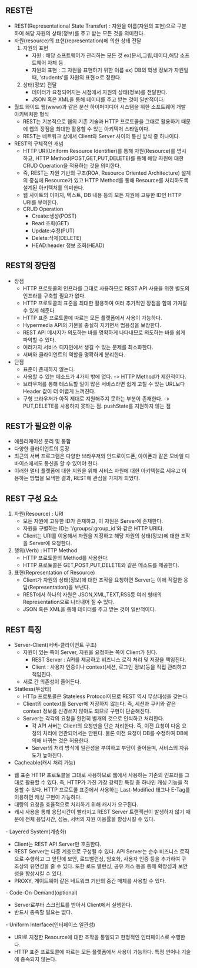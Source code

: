 ## REST란
- REST(Representational State Transfer) : 자원을 이름(자원의 표현)으로 구분하여 해당 자원의 상태(정보)를 주고 받는 모든 것을 의미한다.
- 자원(resource)의 표현(representation)에 의한 상태 전달
  <ol>
    <li>자원의 표현
      <ul><li>자원 : 해당 소프트웨어가 관리하는 모든 것 ex)문서,그림,데이터,해당 소프트웨어 자체 등</li>
      <li>자원의 표현 : 그 자원을 표현하기 위한 이름 ex) DB의 학생 정보가 자원일 때, 'students'를 자원의 표현ㅇ로 정한다.</li>
      </ul></li>
    <li>상태(정보) 전달
      <ul><li>데이터가 요청되어지는 시점에서 자원의 상태(정보)를 전달한다.</li>
      <li>JSON 혹은 XML을 통해 데이터를 주고 받는 것이 일반적이다.</li></ul>
    </li>
  </ol>
- 월드 와이드 웹(www)과 같은 분산 하이퍼미디어 시스템을 위한 소프트웨어 개발 아키텍처한 형식
  <ul><li>REST는 기본적으로 웹의 기존 기술과 HTTP 프로토콜을 그대로 활용하기 때문에 웹의 장점을 최대한 활용할 수 있는 아키텍처 스타일이다.</li>
  <li>REST는 네트워크 상에서 Client와 Server 사이의 통신 방식 중 하나이다.</li></ul>
- REST의 구체적인 개념
  <ul><li>HTTP URI(Uniform Resource Identifier)를 통해 자원(Resource)를 명시하고, HTTP Method(POST,GET,PUT,DELETE)를 통해 해당 자원에 대한 CRUD Operation을 적용하는 것을 의미한다.</li>
  <li>즉, REST는 자원 기반의 구조(ROA, Resource Oriented Architecture) 설계의 중심에 Resource가 있고 HTTP Method를 통해 Resource를 처리하도록 설계된 아키텍처를 의미한다.</li>
  <li>웹 사이트의 이미지, 텍스트, DB 내용 등의 모든 자원에 고유한 ID인 HTTP URI를 부여한다.</li>
  <li>CRUD Operation
    <ul><li>Create:생성(POST)</li><li>Read:조회(GET)</li><li>Update:수정(PUT)</li><li>Delete:삭제(DELETE)</li><li>HEAD:header 정보 조회(HEAD)</li></ul></li></ul>
   
## REST의 장단점
- 장점
  <ul><li>HTTP 프로토콜의 인프라를 그대로 사용하므로 REST API 사용을 위한 별도의 인프라를 구축할 필요가 없다.</li>
  <li>HTTP 프로토콜의 표준을 최대한 활용하여 여러 추가적인 장점을 함께 가져갈 수 있게 해준다.</li>
  <li>HTTP 표준 프로토콜에 따르는 모든 플랫폼에서 사용이 가능하다.</li>
  <li>Hypermedia API의 기본을 충실히 지키면서 범용성을 보장한다.</li>
  <li>REST API 메시지가 의도하는 바를 명확하게 나타내므로 의도하는 바를 쉽게 파악할 수 있다.</li>
  <li>여러가지 서비스 디자인에서 생길 수 있는 문제를 최소화한다.</li>
  <li>서버와 클라이언트의 역할을 명확하게 분리한다.</li>
  </ul>
- 단점
  <ul><li>표준이 존재하지 않는다.</li>
  <li>사용할 수 있는 메소드가 4가지 밖에 없다. -> HTTP Method가 제한적이다.</li>
  <li>브라우저를 통해 테스트할 일이 많은 서비스라면 쉽게 고칠 수 있는 URL보다 Header 값이 더 어렵게 느껴진다.</li>
  <li>구형 브라우저가 아직 제대로 지원해주지 못하는 부분이 존재한다. -> PUT,DELETE를 사용하지 못하는 점. pushState를 지원하지 않는 점</li></ul>

## REST가 필요한 이유
- 애플리케이션 분리 및 통합
- 다양한 클라이언트의 등장
- 최근의 서버 프로그램은 다양한 브라우저와 안드로이드폰, 아이폰과 같은 모바일 디바이스에서도 통신을 할 수 있어야 한다.
- 이러한 멀티 플랫폼에 대한 지원을 위해 서비스 자원에 대한 아키텍철르 세우고 이용하는 방법을 모색한 결과, REST에 관심을 가지게 되었다.

## REST 구성 요소
<ol><li>자원(Resource) : URI
  <ul><li>모든 자원에 고유한 ID가 존재하고, 이 자원은 Server에 존재한다.</li>
  <li>자원을 구별하는 ID는 '/groups/:group_id'와 같은 HTTP URI다.</li>
  <li>Client는 URI를 이용해서 자원을 지정하고 해당 자원의 상태(정보)에 대한 조작을 Server에 요청한다.</li></ul></li>
<li>행위(Verb) : HTTP Method
  <ul><li>HTTP 프로토콜의 Method를 사용한다.</li>
  <li>HTTP 프로토콜은 GET,POST,PUT,DELETE와 같은 메소드를 제공한다.</li></ul></li>
<li>표현(Representation of Resource)
  <ul><li>Client가 자원의 상태(정보)에 대한 조작을 요청하면 Server는 이에 적절한 응답(Representation)을 보낸다.</li>
  <li>REST에서 하나의 자원은 JSON,XML,TEXT,RSS등 여러 형태의 Representation으로 나타내어 질 수 있다.</li>
  <li>JSON 혹은 XML을 통해 데이터를 주고 받는 것이 일반적이다.</li></ul>
</li>
</ol>

## REST 특징
- Server-Client(서버-클라이언트 구조)
  <ul><li>자원이 있는 쪽이 Server, 자원을 요청하는 쪽이 Client가 된다.
  <ul><li>REST Server : API를 제공하고 비즈니스 로직 처리 및 저장을 책임진다.</li>
  <li>Client : 사용자 인증이나 context(세션, 로그인 정보)등을 직접 관리하고 책임진다.</li></ul>
  </li>
  <li>서로 간 의존성이 줄어든다.</li></ul>
- Statless(무상태)
  <ul><li>HTTp 프로토콜은 Stateless Protocol이므로 REST 역시 무상태성을 갖는다.</li>
  <li>Client의 context를 Server에 저장하지 않는다. 즉, 세션과 쿠키와 같은 context 정보를 신경쓰지 않아도 되므로 구현이 단순해진다.</li>
  <li>Server는 각각의 요청을 완전히 별개의 것으로 인식하고 처리한다.
    <ul><li>각 API 서버는 Client의 요청만을 단순 처리한다. 즉, 이전 요청이 다음 요쳥의 처리에 연관되어서는 안된다. 물론 이전 요청이 DB를 수정하여 DB에 의해 바뀌는 것은 허용한다.</li>
    <li>Server의 처리 방식에 일관성을 부여하고 부담이 줄어들며, 서비스의 자유도가 높아진다.</li></ul></li></ul>
 - Cacheable(캐시 처리 가능)
  <ul><li>웹 표준 HTTP 프로토콜을 그대로 사용하므로 웹에서 사용하는 기존의 인프라를 그대로 활용할 수 있다. 즉, HTTP가 가진 가장 강력한 특징 중 하나인 캐싱 기능을 적용할 수 있다. HTTP 프로토콜 표준에서 사용하는 Last-Modified 태그나 E-Tag를 이용하면 캐싱 구현이 가능하다.</li>
  <li>대량의 요청을 효율적으로 처리하기 위해 캐시가 요구된다.</li>
  <li>캐시 사용을 통해 응답시간이 빨라지고 REST Server 트랜잭션이 발생하지 않기 때문에 전체 응답시간, 성능, 서버의 자원 이용률을 향상시킬 수 있다.</li></ul>
- Layered System(계층화)
  <ul><li>Client는 REST API Server만 호출한다.</li>
  <li>REST Server는 다중 계층으로 구성될 수 있다. API Server는 순수 비즈니스 로직으로 수행하고 그 앞단에 보안, 로드밸런싱, 암호화, 사용자 인증 등을 추가하여 구조상의 유연성을 줄 수 있다. 또한 로드 밸런싱, 공유 캐스 등을 통해 확장성과 보안성을 향상시킬 수 있다.</li>
  <li>PROXY, 게이트웨이 같은 네트워크 기반의 중간 매체를 사용할 수 있다.</li></ul>
- Code-On-Demand(optional)
  <ul><li>Server로부터 스크립트를 받아서 Client에서 실행한다.</li>
  <li>반드시 충족할 필요는 없다.</li></ul>
- Uniform Interface(인터페이스 일관성)
  <ul><li>URI로 지정한 Resource에 대한 조작을 통일되고 한정적인 인터페이스로 수행한다.</li>
  <li>HTTP 표준 프로토콜에 따르는 모든 플랫폼에서 사용이 가능하다. 특정 언어나 기술에 종속되지 않는다.</li></ul>
  
